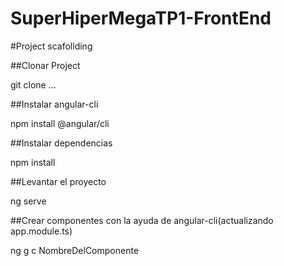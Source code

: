 # SuperHiperMegaTP1-FrontEnd


#Project scafollding

##Clonar Project

git clone ...

##Instalar angular-cli

npm install @angular/cli

##Instalar dependencias 

npm install

##Levantar el proyecto

ng serve

##Crear componentes con la ayuda de angular-cli(actualizando app.module.ts)

ng g c NombreDelComponente
